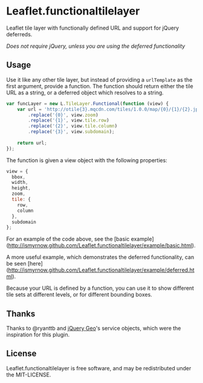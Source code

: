 Leaflet.functionaltilelayer
===========================

Leaflet tile layer with functionally defined URL and support for jQuery 
deferreds.

*Does not require jQuery, unless you are using the deferred functionality*

## Usage
Use it like any other tile layer, but instead of providing a `urlTemplate` as 
the first argument, provide a function. The function should return either the 
tile URL as a string, or a deferred object which resolves to a string.

```javascript
var funcLayer = new L.TileLayer.Functional(function (view) {
    var url = 'http://otile{3}.mqcdn.com/tiles/1.0.0/map/{0}/{1}/{2}.jpg'
        .replace('{0}', view.zoom)
        .replace('{1}', view.tile.row)
        .replace('{2}', view.tile.column)
        .replace('{3}', view.subdomain);
    
    return url;
});
```

The function is given a view object with the following properties:

```javascript
view = {
  bbox,
  width,
  height,
  zoom,
  tile: {
    row,
    column
  },
  subdomain
};
```

For an example of the code above, see the [basic example]
(http://ismyrnow.github.com/Leaflet.functionaltilelayer/example/basic.html).

A more useful example, which demonstrates the deferred functionality, can be 
seen [here]
(http://ismyrnow.github.com/Leaflet.functionaltilelayer/example/deferred.html).

Because your URL is defined by a function, you can use it to show different 
tile sets at different levels, or for different bounding boxes.

## Thanks

Thanks to @ryanttb and [jQuery Geo](http://jquerygeo.com/)'s service objects, 
which were the inspiration for this plugin.

## License

Leaflet.functionaltilelayer is free software, and may be redistributed under 
the MIT-LICENSE.